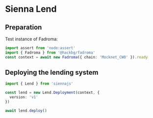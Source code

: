 # Sienna Lend

## Preparation

Test instance of Fadroma:

```typescript
import assert from 'node:assert'
import { Fadroma } from '@hackbg/fadroma'
const context = await new Fadroma({ chain: 'Mocknet_CW0' }).ready
```

## Deploying the lending system

```typescript
import { Lend } from 'siennajs'

const lend = new Lend.Deployment(context, {
  version: 'v1'
})

await lend.deploy()
```
